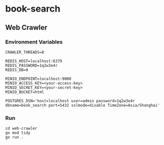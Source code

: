 # book-search

## Web Crawler

### Environment Variables
```
CRAWLER_THREADS=8

REDIS_HOST=localhost:6379
REDIS_PASSWORD=1q2w3e4r
REDIS_DB=0

MINIO_ENDPOINT=localhost:9000
MINIO_ACCESS_KEY=<your-access-key>
MINIO_SECRET_KEY=<your-secret-key>
MINIO_BUCKET=html

POSTGRES_DSN='host=localhost user=admin password=1q2w3e4r dbname=book_search port=5432 sslmode=disable TimeZone=Asia/Shanghai'
```

### Run
```
cd web-crawler
go mod tidy
go run .
```
